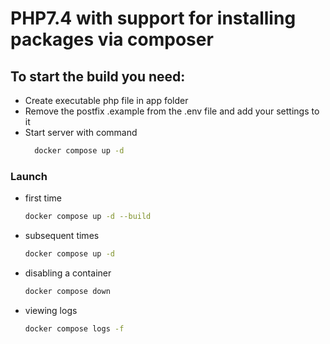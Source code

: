 # PHP7.4 with support for installing packages via composer

## To start the build you need:
- Create executable php file in app folder
- Remove the postfix .example from the .env file and add your settings to it
- Start server with command 
  ```sh
    docker compose up -d
  ```

### Launch
- first time
  ```sh
  docker compose up -d --build
  ```

- subsequent times
  ```sh
  docker compose up -d
  ```

- disabling a container
  ```sh
  docker compose down
  ```

- viewing logs
  ```sh
  docker compose logs -f
  ```
